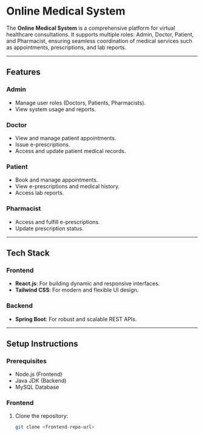 # Online Medical System

The **Online Medical System** is a comprehensive platform for virtual healthcare consultations. It supports multiple roles: Admin, Doctor, Patient, and Pharmacist, ensuring seamless coordination of medical services such as appointments, prescriptions, and lab reports.

---

## Features

### Admin
- Manage user roles (Doctors, Patients, Pharmacists).
- View system usage and reports.

### Doctor
- View and manage patient appointments.
- Issue e-prescriptions.
- Access and update patient medical records.

### Patient
- Book and manage appointments.
- View e-prescriptions and medical history.
- Access lab reports.

### Pharmacist
- Access and fulfill e-prescriptions.
- Update prescription status.

---

## Tech Stack

### Frontend
- **React.js**: For building dynamic and responsive interfaces.
- **Tailwind CSS**: For modern and flexible UI design.

### Backend
- **Spring Boot**: For robust and scalable REST APIs.

---

## Setup Instructions

### Prerequisites
- Node.js (Frontend)
- Java JDK (Backend)
- MySQL Database

### Frontend
1. Clone the repository:
   ```bash
   git clone <frontend-repo-url>

